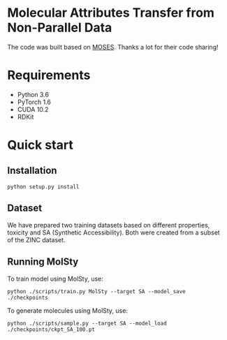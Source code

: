# Molecular Attributes Transfer from Non-Parallel Data
The code was built based on [MOSES](https://github.com/molecularsets/moses). Thanks a lot for their code sharing!

# Requirements
+ Python 3.6
+ PyTorch 1.6
+ CUDA 10.2
+ RDKit

# Quick start
## Installation
`python setup.py install`

## Dataset
We have prepared two training datasets based on different properties, toxicity and SA (Synthetic Accessibility). Both were created from a subset of the ZINC dataset.

## Running MolSty
To train model using MolSty, use:

`python ./scripts/train.py MolSty --target SA --model_save ./checkpoints`

To generate molecules using MolSty, use:

`python ./scripts/sample.py --target SA --model_load ./checkpoints/ckpt_SA_100.pt`
